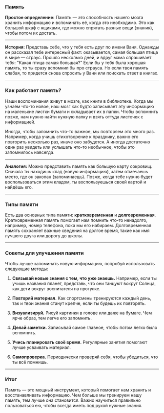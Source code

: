 ### Память

**Простое определение:** Память — это способность нашего мозга хранить информацию и вспоминать её, когда это необходимо. Это как большой шкаф с ящиками, где можно спрятать разные вещи (знания), чтобы потом их достать.

---

**История:** Представь себе, что у тебя есть друг по имени Ваня. Однажды он рассказал тебе интересный факт: оказывается, самая большая птица в мире — страус. Прошло несколько дней, и вдруг мама спрашивает тебя: "Какая птица самая большая?" Если бы у тебя была хорошая память, то ты сразу вспомнил бы про страуса. Но если твоя память слабая, то придется снова спросить у Вани или поискать ответ в книгах.

---

### Как работает память?

Наши воспоминания живут в мозге, как книги в библиотеке. Когда мы узнаём что-то новое, наш мозг как будто записывает эту информацию на маленькие листки бумаги и складывает их в папки. Чтобы вспомнить позже, нам нужно найти нужную папку и взять оттуда листочек с информацией.

Иногда, чтобы запомнить что-то важное, мы повторяем это много раз. Например, когда учишь стихотворение к празднику, важно его повторить несколько раз, иначе оно забудется. А иногда достаточно один раз увидеть или услышать что-то необычное, чтобы это запомнилось навсегда.

---

**Аналогия:** Можно представить память как большую карту сокровищ. Сначала ты находишь клад (новую информацию), затем отмечаешь место, где он закопан (запоминаешь). Позже, когда тебе нужно будет воспользоваться этим кладом, ты воспользуешься своей картой и найдёшь его.

---

### Типы памяти

Есть два основных типа памяти: **кратковременная** и **долговременная**. Кратковременная память помогает нам помнить что-то ненадолго, например, номер телефона, пока мы его набираем. Долговременная память сохраняет важные сведения на долгое время, такие как имя лучшего друга или дорогу до школы.

---

### Советы для улучшения памяти

Чтобы лучше запоминать новую информацию, попробуй использовать следующие методы:

1. **Связывай новые знания с тем, что уже знаешь.** Например, если ты учишь названия планет, представь, что они танцуют вокруг Солнца, как дети вокруг воспитателя на прогулке.
   
2. **Повторяй материал.** Как спортсмены тренируются каждый день, так и твои знания станут крепче, если ты будешь их повторять.

3. **Визуализируй.** Рисуй картинки в голове или даже на бумаге. Чем ярче образ, тем легче его запомнить.

4. **Делай заметки.** Записывай самое главное, чтобы потом легко было вспомнить.

5. **Учись планировать своё время.** Регулярные занятия помогают лучше усваивать материал.

6. **Самопроверка.** Периодически проверяй себя, чтобы убедиться, что ты всё помнишь.

---

### Итог

Память — это мощный инструмент, который помогает нам хранить и восстанавливать информацию. Чем больше мы тренируем нашу память, тем лучше она становится. Важно научиться правильно пользоваться ею, чтобы всегда иметь под рукой нужные знания.